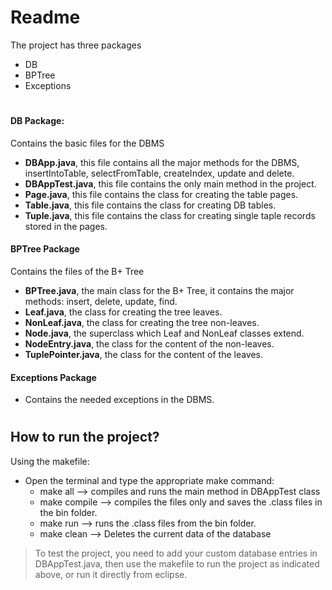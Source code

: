 # Readme

The project has three packages
- DB
- BPTree
- Exceptions

#
#### DB Package:
Contains the basic files for the DBMS
- __DBApp.java__, this file contains all the major methods for the DBMS, insertIntoTable, selectFromTable, createIndex, update and delete.
- __DBAppTest.java__, this file contains the only main method in the project.
- __Page.java__, this file contains the class for creating the table pages.
- __Table.java__, this file contains the class for creating DB tables.
- __Tuple.java__, this file contains the class for creating single taple records stored in the pages.

#### BPTree Package
Contains the files of the B+ Tree
- __BPTree.java__, the main class for the B+ Tree, it contains the major methods: insert, delete, update, find.
- __Leaf.java__, the class for creating the tree leaves.
- __NonLeaf.java__, the class for creating the tree non-leaves.
- __Node.java__, the superclass which Leaf and NonLeaf classes extend.
- __NodeEntry.java__, the class for the content of the non-leaves.
- __TuplePointer.java__, the class for the content of the leaves.

#### Exceptions Package
- Contains the needed exceptions in the DBMS.
#
## How to run the project?
Using the makefile:
- Open the terminal and type the appropriate make command:
    - make all      --> compiles and runs the main method in DBAppTest class
    - make compile  --> compiles the files only and saves the .class files in the bin folder.
    - make run      --> runs the .class files from the bin folder.
    - make clean    --> Deletes the current data of the database


> To test the project, you need to add your custom database entries in DBAppTest.java, then use the makefile to run the project as indicated above, or run it directly from eclipse.

